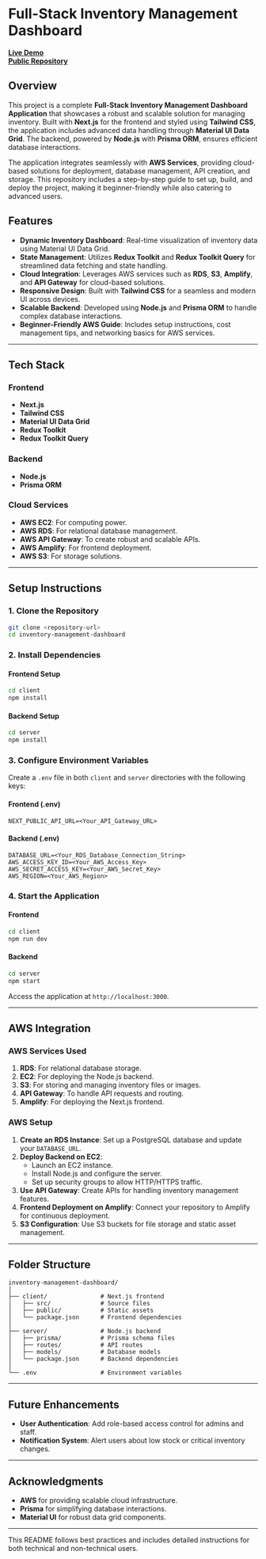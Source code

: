 # **Full-Stack Inventory Management Dashboard**  

[**Live Demo**](https://master.d11wcm85dyda28.amplifyapp.com/dashboard)  
[**Public Repository**](https://github.com/a1865818/inventory-management)  

## **Overview**  
This project is a complete **Full-Stack Inventory Management Dashboard Application** that showcases a robust and scalable solution for managing inventory. Built with **Next.js** for the frontend and styled using **Tailwind CSS**, the application includes advanced data handling through **Material UI Data Grid**. The backend, powered by **Node.js** with **Prisma ORM**, ensures efficient database interactions.  

The application integrates seamlessly with **AWS Services**, providing cloud-based solutions for deployment, database management, API creation, and storage. This repository includes a step-by-step guide to set up, build, and deploy the project, making it beginner-friendly while also catering to advanced users.

## **Features**  
- **Dynamic Inventory Dashboard**: Real-time visualization of inventory data using Material UI Data Grid.  
- **State Management**: Utilizes **Redux Toolkit** and **Redux Toolkit Query** for streamlined data fetching and state handling.  
- **Cloud Integration**: Leverages AWS services such as **RDS**, **S3**, **Amplify**, and **API Gateway** for cloud-based solutions.  
- **Responsive Design**: Built with **Tailwind CSS** for a seamless and modern UI across devices.  
- **Scalable Backend**: Developed using **Node.js** and **Prisma ORM** to handle complex database interactions.  
- **Beginner-Friendly AWS Guide**: Includes setup instructions, cost management tips, and networking basics for AWS services.  

---

## **Tech Stack**  

### **Frontend**  
- **Next.js**  
- **Tailwind CSS**  
- **Material UI Data Grid**  
- **Redux Toolkit**  
- **Redux Toolkit Query**  

### **Backend**  
- **Node.js**  
- **Prisma ORM**  

### **Cloud Services**  
- **AWS EC2**: For computing power.  
- **AWS RDS**: For relational database management.  
- **AWS API Gateway**: To create robust and scalable APIs.  
- **AWS Amplify**: For frontend deployment.  
- **AWS S3**: For storage solutions.  

---

## **Setup Instructions**  

### **1. Clone the Repository**  
```bash  
git clone <repository-url>  
cd inventory-management-dashboard  
```  

### **2. Install Dependencies**  

#### **Frontend Setup**  
```bash  
cd client  
npm install  
```  

#### **Backend Setup**  
```bash  
cd server  
npm install  
```  

### **3. Configure Environment Variables**  
Create a `.env` file in both `client` and `server` directories with the following keys:  

#### **Frontend (.env)**  
```env  
NEXT_PUBLIC_API_URL=<Your_API_Gateway_URL>  
```  

#### **Backend (.env)**  
```env  
DATABASE_URL=<Your_RDS_Database_Connection_String>  
AWS_ACCESS_KEY_ID=<Your_AWS_Access_Key>  
AWS_SECRET_ACCESS_KEY=<Your_AWS_Secret_Key>  
AWS_REGION=<Your_AWS_Region>  
```  

### **4. Start the Application**  

#### **Frontend**  
```bash  
cd client  
npm run dev  
```  

#### **Backend**  
```bash  
cd server  
npm start  
```  

Access the application at `http://localhost:3000`.  

---

## **AWS Integration**  

### **AWS Services Used**  
1. **RDS**: For relational database storage.  
2. **EC2**: For deploying the Node.js backend.  
3. **S3**: For storing and managing inventory files or images.  
4. **API Gateway**: To handle API requests and routing.  
5. **Amplify**: For deploying the Next.js frontend.  

### **AWS Setup**  
1. **Create an RDS Instance**: Set up a PostgreSQL database and update your `DATABASE_URL`.  
2. **Deploy Backend on EC2**:  
   - Launch an EC2 instance.  
   - Install Node.js and configure the server.  
   - Set up security groups to allow HTTP/HTTPS traffic.  
3. **Use API Gateway**: Create APIs for handling inventory management features.  
4. **Frontend Deployment on Amplify**: Connect your repository to Amplify for continuous deployment.  
5. **S3 Configuration**: Use S3 buckets for file storage and static asset management.  

---

## **Folder Structure**  
```
inventory-management-dashboard/  
│  
├── client/               # Next.js frontend  
│   ├── src/              # Source files  
│   ├── public/           # Static assets  
│   └── package.json      # Frontend dependencies  
│  
├── server/               # Node.js backend  
│   ├── prisma/           # Prisma schema files  
│   ├── routes/           # API routes  
│   ├── models/           # Database models  
│   └── package.json      # Backend dependencies  
│  
└── .env                  # Environment variables  
```  

---

## **Future Enhancements**  
- **User Authentication**: Add role-based access control for admins and staff.  
- **Notification System**: Alert users about low stock or critical inventory changes.  

---

## **Acknowledgments**  
- **AWS** for providing scalable cloud infrastructure.  
- **Prisma** for simplifying database interactions.  
- **Material UI** for robust data grid components.  

---

This README follows best practices and includes detailed instructions for both technical and non-technical users.
